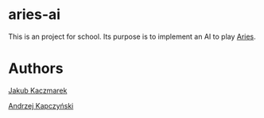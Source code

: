 # aries-ai

This is an project for school. Its purpose is to implement an AI to play [Aries](https://www.di.fc.ul.pt/~jpn/gv/aries.htm).

# Authors

[Jakub Kaczmarek](https://github.com/kaczmaro)

[Andrzej Kapczyński](https://github.com/Endrju00)
